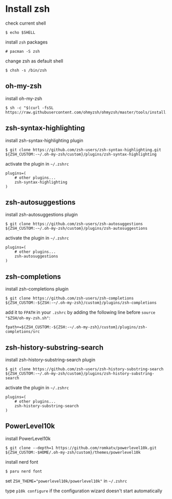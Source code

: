 # Install zsh

check current shell

```shell
$ echo $SHELL
```

install `zsh` packages

```shell
# pacman -S zsh
```

change zsh as default shell

```shell
$ chsh -s /bin/zsh
```

## oh-my-zsh

install oh-my-zsh

```shell
$ sh -c "$(curl -fsSL https://raw.githubusercontent.com/ohmyzsh/ohmyzsh/master/tools/install.sh)"
```

## zsh-syntax-highlighting

install zsh-syntax-highlighting plugin

```shell
$ git clone https://github.com/zsh-users/zsh-syntax-highlighting.git ${ZSH_CUSTOM:-~/.oh-my-zsh/custom}/plugins/zsh-syntax-highlighting
```

activate the plugin in `~/.zshrc`

```
plugins=( 
    # other plugins...
    zsh-syntax-highlighting
)
```

## zsh-autosuggestions

install zsh-autosuggestions plugin

```shell
$ git clone https://github.com/zsh-users/zsh-autosuggestions ${ZSH_CUSTOM:-~/.oh-my-zsh/custom}/plugins/zsh-autosuggestions
```

activate the plugin in `~/.zshrc`

```
plugins=( 
    # other plugins...
    zsh-autosuggestions
)
```

## zsh-completions

install zsh-completions plugin

```shell
$ git clone https://github.com/zsh-users/zsh-completions ${ZSH_CUSTOM:-${ZSH:-~/.oh-my-zsh}/custom}/plugins/zsh-completions
```

add it to `FPATH` in your `.zshrc` by adding the following line before `source "$ZSH/oh-my-zsh.sh"`:

```
fpath+=${ZSH_CUSTOM:-${ZSH:-~/.oh-my-zsh}/custom}/plugins/zsh-completions/src
```

## zsh-history-substring-search

install zsh-history-substring-search plugin

```shell
$ git clone https://github.com/zsh-users/zsh-history-substring-search ${ZSH_CUSTOM:-~/.oh-my-zsh/custom}/plugins/zsh-history-substring-search
```
    
activate the plugin in `~/.zshrc`

```
plugins=( 
    # other plugins...
    zsh-history-substring-search
)
```

## PowerLevel10k

install PowerLevel10k

```shell
$ git clone --depth=1 https://github.com/romkatv/powerlevel10k.git ${ZSH_CUSTOM:-$HOME/.oh-my-zsh/custom}/themes/powerlevel10k
```

install nerd font

```shell
$ paru nerd font
```
    
set `ZSH_THEME="powerlevel10k/powerlevel10k"` in `~/.zshrc`

type `p10k configure` if the configuration wizard doesn't start automatically
